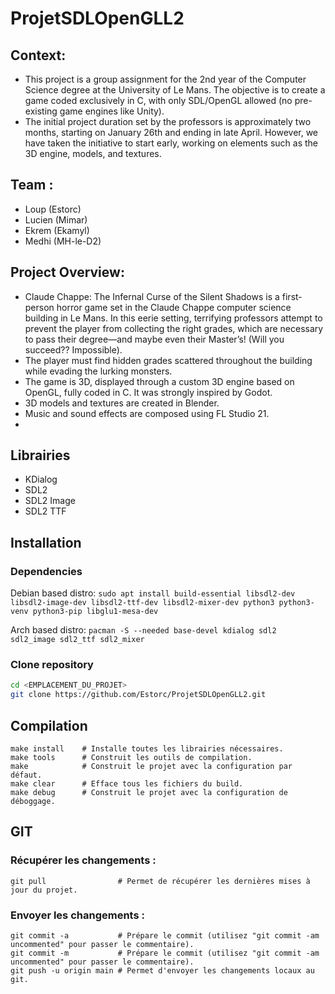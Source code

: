 # ProjetSDLOpenGLL2

## Context:

- This project is a group assignment for the 2nd year of the Computer Science degree at the University of Le Mans. The objective is to create a game coded exclusively in C, with only SDL/OpenGL allowed (no pre-existing game engines like Unity).
- The initial project duration set by the professors is approximately two months, starting on January 26th and ending in late April. However, we have taken the initiative to start early, working on elements such as the 3D engine, models, and textures.

## Team :

- Loup (Estorc)
- Lucien (Mimar)
- Ekrem (Ekamyl)
- Medhi (MH-le-D2)

## Project Overview:

- Claude Chappe: The Infernal Curse of the Silent Shadows is a first-person horror game set in the Claude Chappe computer science building in Le Mans. In this eerie setting, terrifying professors attempt to prevent the player from collecting the right grades, which are necessary to pass their degree—and maybe even their Master’s! (Will you succeed?? Impossible).
- The player must find hidden grades scattered throughout the building while evading the lurking monsters.
- The game is 3D, displayed through a custom 3D engine based on OpenGL, fully coded in C. It was strongly inspired by Godot.
- 3D models and textures are created in Blender.
- Music and sound effects are composed using FL Studio 21.
- 
## Librairies
- KDialog
- SDL2
- SDL2 Image
- SDL2 TTF

## Installation
### Dependencies
Debian based distro: ``sudo apt install build-essential libsdl2-dev libsdl2-image-dev libsdl2-ttf-dev libsdl2-mixer-dev python3 python3-venv python3-pip libglu1-mesa-dev``


Arch based distro: ``pacman -S --needed base-devel kdialog sdl2 sdl2_image sdl2_ttf sdl2_mixer``
### Clone repository
```sh
cd <EMPLACEMENT_DU_PROJET>
git clone https://github.com/Estorc/ProjetSDLOpenGLL2.git
```

## Compilation
```
make install    # Installe toutes les librairies nécessaires.
make tools      # Construit les outils de compilation.
make            # Construit le projet avec la configuration par défaut.
make clear      # Efface tous les fichiers du build.
make debug      # Construit le projet avec la configuration de déboggage.
```

## GIT
### Récupérer les changements :
```git
git pull                # Permet de récupérer les dernières mises à jour du projet.
```
### Envoyer les changements :
```git
git commit -a           # Prépare le commit (utilisez "git commit -am uncommented" pour passer le commentaire).
git commit -m           # Prépare le commit (utilisez "git commit -am uncommented" pour passer le commentaire).
git push -u origin main # Permet d'envoyer les changements locaux au git.
```

